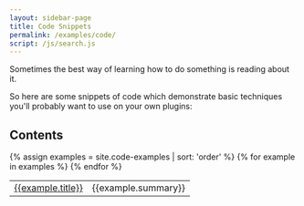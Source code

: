 ```yaml
---
layout: sidebar-page
title: Code Snippets
permalink: /examples/code/
script: /js/search.js
---
```


Sometimes the best way of learning how to do something is reading about it.

So here are some snippets of code which demonstrate basic techniques you'll probably want to use on your own plugins:

## Contents
<table>
  <tbody>
  {% assign examples = site.code-examples | sort: 'order' %}
  {% for example in examples %}
    <tr>
      <td><a href="{{example.url}}">{{example.title}}</a></td>
      <td>{{example.summary}}</td>
    </tr>
  {% endfor %}
  </tbody>
</table>
